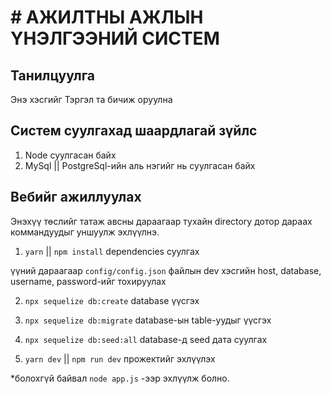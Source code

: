# # АЖИЛТНЫ АЖЛЫН ҮНЭЛГЭЭНИЙ СИСТЕМ

## Танилцуулга

Энэ хэсгийг Тэргэл та бичиж оруулна

## Систем суулгахад шаардлагай зүйлс 

1. Node суулгасан байх 
2. MySql || PostgreSql-ийн аль нэгийг нь суулгасан байх 

## Вебийг ажиллуулах

Энэхүү төслийг татаж авсны дараагаар тухайн directory дотор дараах коммандуудыг уншуулж эхлүүлнэ.
1. `yarn` || `npm install` dependencies суулгах

үүний дараагаар `config/config.json` файлын dev хэсгийн host, database, username, password-ийг тохируулах

2. `npx sequelize db:create` database үүсгэх

3. `npx sequelize db:migrate` database-ын table-уудыг үүсгэх

4. `npx sequelize db:seed:all` database-д seed дата суулгах

5. `yarn dev` || `npm run dev` прожектийг эхлүүлэх

*болохгүй байвал `node app.js` -ээр эхлүүлж болно.